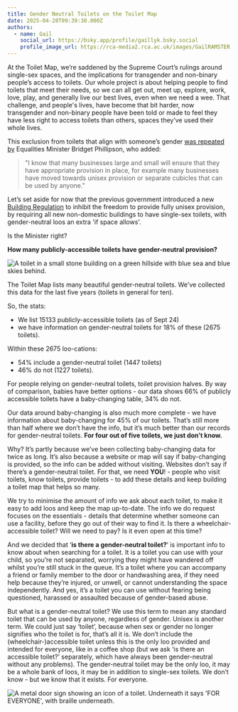 ```yaml
---
title: Gender Neutral Toilets on the Toilet Map
date: 2025-04-28T09:39:30.000Z
authors:
  - name: Gail
    social_url: https://bsky.app/profile/gaillyk.bsky.social
    profile_image_url: https://rca-media2.rca.ac.uk/images/GailRAMSTER.2e16d0ba.fill-456x456.jpg
---
```

At the Toilet Map, we’re saddened by the Supreme Court’s rulings around single-sex spaces, and the implications for transgender and non-binary people’s access to toilets. Our whole project is about helping people to find toilets that meet their needs, so we can all get out, meet up, explore, work, love, play, and generally live our best lives, even when we need a wee. That challenge, and people's lives, have become that bit harder, now transgender and non-binary people have been told or made to feel they have less right to access toilets than others, spaces they’ve used their whole lives.

This exclusion from toilets that align with someone’s gender [was repeated by](https://www.bbc.co.uk/news/articles/c5y42zzwylvo) Equalities Minister Bridget Phillipson, who added:

> "I know that many businesses large and small will ensure that they have appropriate provision in place, for example many businesses have moved towards unisex provision or separate cubicles that can be used by anyone."

Let’s set aside for now that the previous government introduced a new [Building Regulation](https://assets.publishing.service.gov.uk/media/67167c02d100972c0f4c9b38/ADT_2024.pdf) to inhibit the freedom to provide fully unisex provision, by requiring all new non-domestic buildings to have single-sex toilets, with gender-neutral loos an extra 'if space allows'. 

Is the Minister right? 

**How many publicly-accessible toilets have gender-neutral provision?**

![A toilet in a small stone building on a green hillside with blue sea and blue skies behind.](/images/uploads/img_6413.jpeg)

The Toilet Map lists many beautiful gender-neutral toilets. We've collected this data for the last five years (toilets in general for ten). 

So, the stats:

* We list 15133 publicly-accessible toilets (as of Sept 24)
* we have information on gender-neutral toilets for 18% of these (2675 toilets). 

Within these 2675 loo-cations: 

* 54% include a gender-neutral toilet (1447 toilets)
* 46% do not (1227 toilets).

For people relying on gender-neutral toilets, toilet provision halves. By way of comparison, babies have better options - our data shows 66% of publicly accessible toilets have a baby-changing table, 34% do not.

Our data around baby-changing is also much more complete - we have information about baby-changing  for 45% of our toilets. That’s still more than half where we don’t have the info, but it’s much better than our records for gender-neutral toilets. **For four out of five toilets, we just don’t know.**

Why? It’s partly because we’ve been collecting baby-changing data for twice as long. It’s also because a website or map will  say if baby-changing is provided, so the info can be added without visiting. Websites don’t say if there’s a gender-neutral toilet. For that, we need **YOU**! - people who visit toilets, know toilets, provide toilets - to add these details and keep building a toilet map that helps so many.

We try to minimise the amount of info we ask about each toilet, to make it easy to add loos and keep the map up-to-date. The info we do request focuses on the essentials -  details that determine whether someone can use a facility, before they go out of their way to find it. Is there a wheelchair-accessible toilet? Will we need to pay? Is it even open at this time?

And we decided that ‘**is there a gender-neutral toilet?**’ is important info to know about when searching for a toilet. It is a toilet you can use with your child, so you’re not separated, worrying they might have wandered off whilst you’re still stuck in the queue. It’s a toilet where you can accompany a friend or family member to the door or handwashing area, if they need help because they’re injured, or unwell, or cannot understanding the space independently. And yes, it’s a toilet you can use without fearing being questioned, harassed or assaulted because of gender-based abuse.

But what is a gender-neutral toilet? We use this term to mean any standard toilet that can be used by anyone, regardless of gender. Unisex is another term. We could just say ‘toilet’, because when sex or gender no longer signifies who the toilet is for, that’s all it is. We don’t include the (wheelchair-)accessible toilet unless this is the only loo provided and intended for everyone, like in a coffee shop (but we ask ‘is there an accessible toilet?’ separately, which have always been gender-neutral without any problems). The gender-neutral toilet may be the only loo, it may be a whole bank of loos, it may be in addition to single-sex toilets. We don’t know - but we know that it exists. For everyone.

![A metal door sign showing an icon of a toilet. Underneath it says 'FOR EVERYONE', with braille underneath. ](/images/uploads/48.jpg)
